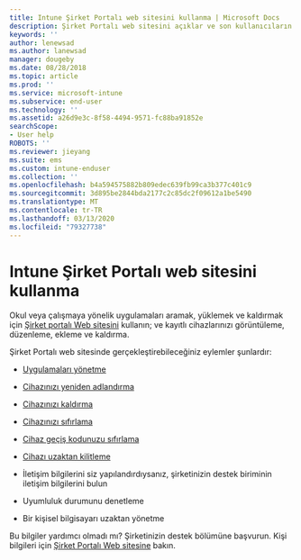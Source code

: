 ```yaml
---
title: Intune Şirket Portalı web sitesini kullanma | Microsoft Docs
description: Şirket Portalı web sitesini açıklar ve son kullanıcıların web sitesinde gerçekleştirebileceği görevlerin adımlarını içeren bağlantılar sağlar
keywords: ''
author: lenewsad
ms.author: lanewsad
manager: dougeby
ms.date: 08/28/2018
ms.topic: article
ms.prod: ''
ms.service: microsoft-intune
ms.subservice: end-user
ms.technology: ''
ms.assetid: a26d9e3c-8f58-4494-9571-fc88ba91852e
searchScope:
- User help
ROBOTS: ''
ms.reviewer: jieyang
ms.suite: ems
ms.custom: intune-enduser
ms.collection: ''
ms.openlocfilehash: b4a594575882b809edec639fb99ca3b377c401c9
ms.sourcegitcommit: 3d895be2844bda2177c2c85dc2f09612a1be5490
ms.translationtype: MT
ms.contentlocale: tr-TR
ms.lasthandoff: 03/13/2020
ms.locfileid: "79327738"
---
```

# <a name="using-the-intune-company-portal-website"></a>Intune Şirket Portalı web sitesini kullanma
Okul veya çalışmaya yönelik uygulamaları aramak, yüklemek ve kaldırmak için [Şirket portalı Web sitesini](https://portal.manage.microsoft.com) kullanın; ve kayıtlı cihazlarınızı görüntüleme, düzenleme, ekleme ve kaldırma.  

Şirket Portalı web sitesinde gerçekleştirebileceğiniz eylemler şunlardır:

- [Uygulamaları yönetme](manage-apps-cpweb.md)  

- [Cihazınızı yeniden adlandırma](rename-your-device-cpwebsite.md)

- [Cihazınızı kaldırma](remove-your-device-cpwebsite.md)

- [Cihazınızı sıfırlama](reset-erase-your-device-cpwebsite.md)

- [Cihaz geçiş kodunuzu sıfırlama](reset-your-passcode-cpwebsite.md)

- [Cihazı uzaktan kilitleme](remote-lock-your-device-cpwebsite.md)

- İletişim bilgilerini siz yapılandırdıysanız, şirketinizin destek biriminin iletişim bilgilerini bulun

- Uyumluluk durumunu denetleme

- Bir kişisel bilgisayarı uzaktan yönetme

Bu bilgiler yardımcı olmadı mı? Şirketinizin destek bölümüne başvurun. Kişi bilgileri için [Şirket Portalı Web sitesine](https://go.microsoft.com/fwlink/?linkid=2010980) bakın.
